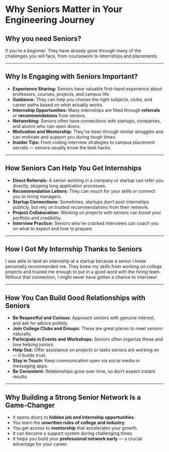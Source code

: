 

# Why Seniors Matter in Your Engineering Journey

## Why you need  Seniors?

if you’re a beginner. They have already gone through many of the challenges you will face, from coursework to internships and placements.

---

## Why Is Engaging with Seniors Important?

* **Experience Sharing:** Seniors have valuable first-hand experience about professors, courses, projects, and campus life.
* **Guidance:** They can help you choose the right subjects, clubs, and career paths based on what actually works.
* **Internship Opportunities:** Many internships are filled through **referrals** or **recommendations** from seniors.
* **Networking:** Seniors often have connections with startups, companies, and alumni who can open doors.
* **Motivation and Mentorship:** They’ve been through similar struggles and can motivate and support you during tough times.
* **Insider Tips:** From coding interview strategies to campus placement secrets — seniors usually know the best hacks.

---

## How Seniors Can Help You Get Internships

* **Direct Referrals:** A senior working in a company or startup can refer you directly, skipping long application processes.
* **Recommendation Letters:** They can vouch for your skills or connect you to hiring managers.
* **Startup Connections:** Sometimes, startups don’t post internships publicly, but rely on trusted recommendations from their network.
* **Project Collaboration:** Working on projects with seniors can boost your portfolio and credibility.
* **Interview Practice:** Seniors who’ve cracked interviews can coach you on what to expect and how to prepare.

---

## How I Got My Internship Thanks to Seniors

I was able to land an internship at a startup because a senior I knew personally recommended me. They knew my skills from working on college projects and trusted me enough to put in a good word with the hiring team. Without that connection, I might never have gotten a chance to interview!

---

## How You Can Build Good Relationships with Seniors

* **Be Respectful and Curious:** Approach seniors with genuine interest, and ask for advice politely.
* **Join College Clubs and Groups:** These are great places to meet seniors naturally.
* **Participate in Events and Workshops:** Seniors often organize these and love helping juniors.
* **Help Out:** Offer assistance on projects or tasks seniors are working on — it builds trust.
* **Stay in Touch:** Keep communication open via social media or messaging apps.
* **Be Consistent:** Relationships grow over time, so don’t expect instant results.

---

## Why Building a Strong Senior Network Is a Game-Changer

* It opens doors to **hidden job and internship opportunities**.
* You learn the **unwritten rules of college and industry**.
* You get access to **mentorship** that accelerates your growth.
* It can become a support system during challenging times.
* It helps you build your **professional network early** — a crucial advantage for your career.

